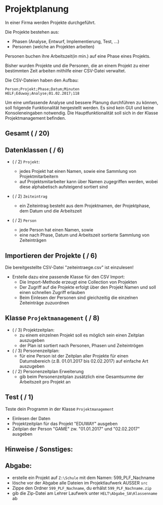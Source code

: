 # Projektplanung

In einer Firma werden Projekte durchgeführt. 

Die Projekte bestehen aus:
- Phasen (Analyse, Entwurf, Implementierung, Test, ...)
- Personen (welche an Projekten arbeiten)

Personen buchen ihre Arbeitszeit(in min.) auf eine Phase eines Projekts.

Bisher wurden Projekte und die Personen, die an einem Projekt zu einer bestimmten Zeit arbeiten mithilfe einer CSV-Datei verwaltet. 

Die CSV-Dateien haben den Aufbau:

```
Person;Projekt;Phase;Datum;Minuten
HELF;Eduway;Analyse;01.02.2017;118
```
Um eine umfassende Analyse und bessere Planung durchführen zu können, soll folgende Funktionalität hergestellt werden. Es sind kein GUI und keine Konsoleneingaben notwendig. Die Hauptfunktionalität soll sich in der Klasse Projektmanagement befinden.


## Gesamt (  /  20)


## Datenklassen ( / 6)
- ( / 2) `Projekt`:
    - jedes Projekt hat einen Namen, sowie eine Sammlung von Projektmitarbeitern
    - auf Projektsmitarbeiter kann über Namen zugegriffen werden, wobei diese alphabetisch aufsteigend sortiert sind
    
-  ( / 2) `Zeiteintrag`
    - ein Zeiteintrag besteht aus dem Projektnamen, der Projektphase, dem Datum und die Arbeitszeit
    
-  ( / 2) `Person`  
    - jede Person hat einen Namen, sowie
    - eine nach Phase, Datum und Arbeitszeit sortierte Sammlung von Zeiteinträgen


## Importieren der Projekte ( / 6)
Die bereitgestellte CSV-Datei "zeiteintraege.csv" ist einzulesen!
- Erstelle dazu eine passende Klasse für den CSV Import:
    - Die Import-Methode erzeugt eine Collection von Projekten
    - Der Zugriff auf die Projekte erfolgt über den Projekt Namen und soll einen schnellen Zugriff erlauben
    - Beim Einlesen der Personen sind gleichzeitig die einzelnen Zeiteinträge zuzuordnen
  
    
## Klasse `Projektmanagement` (  / 8)
- ( / 3) Projektzeitplan:
    - zu einem einzelnen Projekt soll es möglich sein einen Zeitplan auszugeben
    - der Plan ist sortiert nach Personen, Phasen und Zeiteintrögen 
- ( / 3) Personenzeitplan:
    - für  eine Person ist der Zeitplan aller Projekte für einen Datumsbereich (z.B. 01.01.2017 bis 02.02.2017) auf einfache Art auszugeben
- ( / 2) Personenzeitplan Erweiterung
    - gib beim Personenzeitplan zusätzlich eine Gesamtsumme der Arbeitszeit pro Projekt an      


## Test ( / 1)
Teste dein Programm in der Klasse `Projektmanagement`
- Einlesen der Daten
- Projektzeitplan für das Projekt "EDUWAY" ausgeben
- Zeitplan der Person "GAME" zw. "01.01.2017" und "02.02.2017" ausgeben


## Hinweise / Sonstiges:

 ## Abgabe:
 - erstelle ein Projekt auf `Z:\Schule` mit dem Namen: 599_PLF_Nachname
 - lösche vor der Abgabe alle Dateien im Projektlaufwerk AUSSER `src`
 - Zippe den Ordner `599_PLF_Nachname`, du erhälst `599_PLF_Nachname.zip`
 - gib die Zip-Datei am Lehrer Laufwerk unter `HELT\Abgabe_SA\Klassenname` ab

